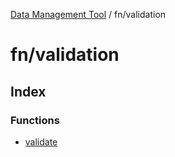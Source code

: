 [Data Management Tool](../../index.md) / fn/validation

# fn/validation

## Index

### Functions

- [validate](functions/validate.md)
